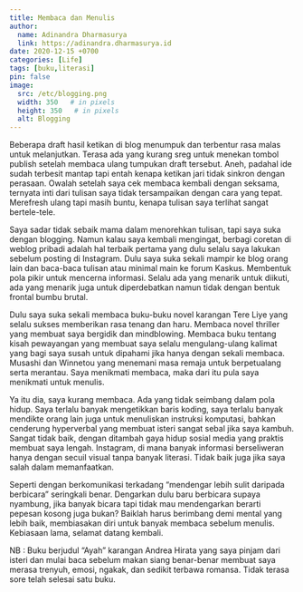 ```yaml
---
title: Membaca dan Menulis
author:
  name: Adinandra Dharmasurya
  link: https://adinandra.dharmasurya.id
date: 2020-12-15 +0700
categories: [Life]
tags: [buku,literasi]
pin: false
image:
  src: /etc/blogging.png
  width: 350   # in pixels
  height: 350   # in pixels
  alt: Blogging
---
```


Beberapa draft hasil ketikan di blog menumpuk dan terbentur rasa malas untuk melanjutkan. Terasa ada yang kurang sreg untuk menekan tombol publish setelah membaca ulang tumpukan draft tersebut. Aneh, padahal ide sudah terbesit mantap tapi entah kenapa ketikan jari tidak sinkron dengan perasaan. Owalah setelah saya cek membaca kembali dengan seksama, ternyata inti dari tulisan saya tidak tersampaikan dengan cara yang tepat. Merefresh ulang tapi masih buntu, kenapa tulisan saya terlihat sangat bertele-tele.

Saya sadar tidak sebaik mama dalam menorehkan tulisan, tapi saya suka dengan blogging. Namun kalau saya kembali mengingat, berbagi coretan di weblog pribadi adalah hal terbaik pertama yang dulu selalu saya lakukan sebelum posting di Instagram. Dulu saya suka sekali mampir ke blog orang lain dan baca-baca tulisan atau minimal main ke forum Kaskus. Membentuk pola pikir untuk mencerna informasi. Selalu ada yang menarik untuk diikuti, ada yang menarik juga untuk diperdebatkan namun tidak dengan bentuk frontal bumbu brutal.

Dulu saya suka sekali membaca buku-buku novel karangan Tere Liye yang selalu sukses memberikan rasa tenang dan haru. Membaca novel thriller yang membuat saya bergidik dan mindblowing. Membaca buku tentang kisah pewayangan yang membuat saya selalu mengulang-ulang kalimat yang bagi saya susah untuk dipahami jika hanya dengan sekali membaca. Musashi dan Winnetou yang menemani masa remaja untuk berpetualang serta merantau. Saya menikmati membaca, maka dari itu pula saya menikmati untuk menulis.

Ya itu dia, saya kurang membaca. Ada yang tidak seimbang dalam pola hidup. Saya terlalu banyak mengetikkan baris koding, saya terlalu banyak mendikte orang lain juga untuk menuliskan instruksi komputasi, bahkan cenderung hyperverbal yang membuat isteri sangat sebal jika saya kambuh. Sangat tidak baik, dengan ditambah gaya hidup sosial media yang praktis membuat saya lengah. Instagram, di mana banyak informasi berseliweran hanya dengan secuil visual tanpa banyak literasi. Tidak baik juga jika saya salah dalam memanfaatkan.

Seperti dengan berkomunikasi terkadang “mendengar lebih sulit daripada berbicara” seringkali benar. Dengarkan dulu baru berbicara supaya nyambung, jika banyak bicara tapi tidak mau mendengarkan berarti pepesan kosong juga bukan? Baiklah harus berimbang demi mental yang lebih baik, membiasakan diri untuk banyak membaca sebelum menulis. Kebiasaan lama, selamat datang kembali.

NB : Buku berjudul “Ayah” karangan Andrea Hirata yang saya pinjam dari isteri dan mulai baca sebelum makan siang benar-benar membuat saya merasa trenyuh, emosi, ngakak, dan sedikit terbawa romansa. Tidak terasa sore telah selesai satu buku.